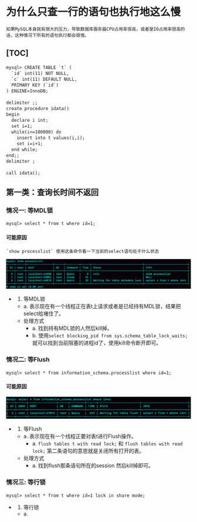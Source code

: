 # 为什么只查一行的语句也执行地这么慢
    如果MySQL本身就有很大的压力，导致数据库服务器CPU占用率很高，或者是IO占用率很高的话，这种情况下所有的语句执行都会很慢。

[TOC]
-------------------------------------
```mysql
mysql> CREATE TABLE `t` (
  `id` int(11) NOT NULL,
  `c` int(11) DEFAULT NULL,
  PRIMARY KEY (`id`)
) ENGINE=InnoDB;

delimiter ;;
create procedure idata()
begin
  declare i int;
  set i=1;
  while(i<=100000) do
    insert into t values(i,i);
    set i=i+1;
  end while;
end;;
delimiter ;

call idata();
```

## 第一类：查询长时间不返回

### 情况一: 等MDL锁
```mysql
mysql> select * from t where id=1;
```
#### 可能原因
    `show processlist` 使用这条命令看一下当前的select语句处于什么状态
![](../statics/show_processlist.png)
+ 1. 等MDL锁
    + a. 表示现在有一个线程正在表t上请求或者是已经持有MDL锁，结果把select给堵住了。
    + 处理方式
        + a. 找到持有MDL锁的人然后kill掉。
        + b. 使用`select blocking_pid from sys.schema_table_lock_waits;`就可以找到当前阻塞的进程id了，使用kill命令断开即可。

### 情况二: 等Flush
```mysql
mysql> select * from information_schema.processlist where id=1;
```
#### 可能原因
![](../statics/wait_flush.png)
+ 1. 等Flush
    + a. 表示现在有一个线程正要对表t进行Flush操作。
        + a. `flush tables t with read lock;` 和 `flush tables with read lock;` 第二条语句的意思就是关闭所有打开的表。
    + 处理方式
        + a. 找到flush那条语句所在的session 然后kill掉即可。

### 情况三: 等行锁
```mysql
mysql> select * from t where id=1 lock in share mode; 
```
+ 1. 等行锁
    + a. 